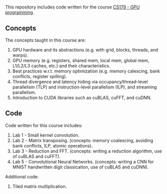 # 

This repository includes code written for the course [CS179 - GPU programming](courses.cms.caltech.edu/cs179/).

## Concepts 
The concepts taught in this course are:

1. GPU hardware and its abstractions (e.g. with grid, blocks, threads, and warps).
2. GPU memory (e.g. registers, shared mem, local mem, global mem, L1/L2/L3 caches, etc.) and their characteristics.
3. Best practices w.r.t. memory optimization (e.g. memory calescing, bank conflicts, register spilling).
4. Thread divergence and latency hiding via occupancy/thread-level parallelism (TLP) and instruction-level parallelism (ILP), and streaming parallelism.
5. Introduction to CUDA libraries such as cuBLAS, cuFFT, and cuDNN.

## Code
Code written for this course includes:

1. Lab 1 - Small kernel convolution.
2. Lab 2 - Matrix transposing. (concepts: memory coalescing, avoiding bank conflicts, ILP, atomic operations).
3. Lab 3 - Reduction and FFT. (concepts: writing a reduction algorithm, use of cuBLAS and cuFFT).
4. Lab 5 - Convolutional Neural Networks. (concepts: writing a CNN for MNIST handwritten digit classication, use of cuBLAS and cuDNN).

Additional code:

1. Tiled matrix multiplication.
